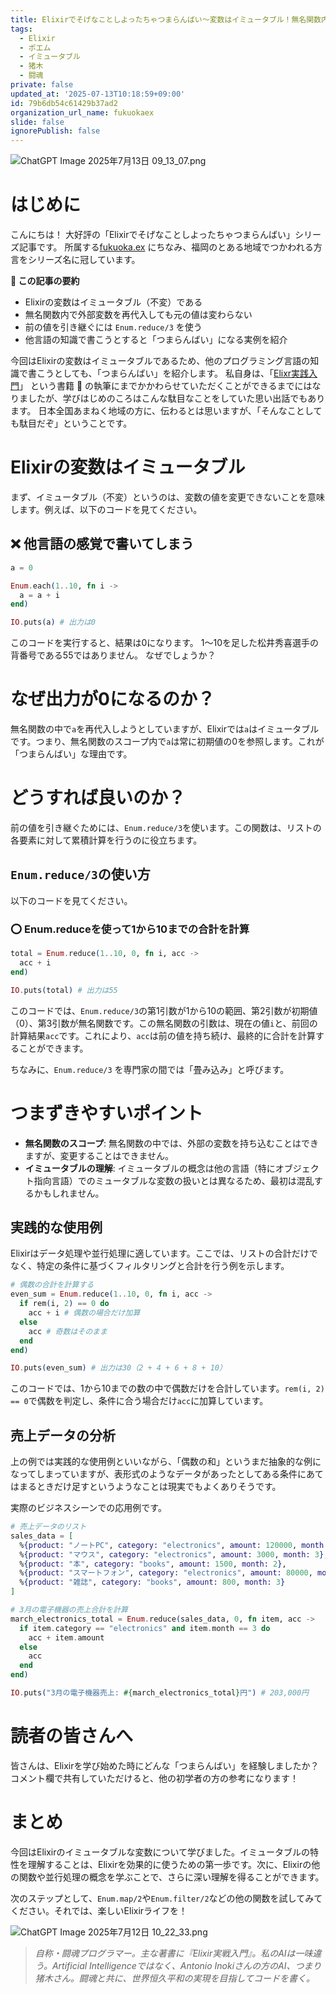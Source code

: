 ```yaml
---
title: Elixirでそげなことしよったちゃつまらんばい〜変数はイミュータブル！無名関数内での再代入は効かんとよ〜
tags:
  - Elixir
  - ポエム
  - イミュータブル
  - 猪木
  - 闘魂
private: false
updated_at: '2025-07-13T10:18:59+09:00'
id: 79b6db54c61429b37ad2
organization_url_name: fukuokaex
slide: false
ignorePublish: false
---
```

![ChatGPT Image 2025年7月13日 09_13_07.png](https://qiita-image-store.s3.ap-northeast-1.amazonaws.com/0/131808/d4ba4ea7-38b1-4948-b81d-dba4beb85212.png)


# はじめに

こんにちは！
大好評の「Elixirでそげなことしよったちゃつまらんばい」シリーズ記事です。
所属する[fukuoka.ex](https://qiita.com/organizations/fukuokaex) にちなみ、福岡のとある地域でつかわれる方言をシリーズ名に冠しています。

**📝 この記事の要約**

- Elixirの変数はイミュータブル（不変）である
- 無名関数内で外部変数を再代入しても元の値は変わらない
- 前の値を引き継ぐには `Enum.reduce/3` を使う
- 他言語の知識で書こうとすると「つまらんばい」になる実例を紹介

今回はElixirの変数はイミュータブルであるため、他のプログラミング言語の知識で書こうとしても、「つまらんばい」を紹介します。
私自身は、「[Elixr実践入門](https://gihyo.jp/book/2024/978-4-297-14014-4)」 という書籍 :book: の執筆にまでかかわらせていただくことができるまでにはなりましたが、学びはじめのころはこんな駄目なことをしていた思い出話でもあります。
日本全国あまねく地域の方に、伝わるとは思いますが、「そんなことしても駄目だぞ」ということです。




# Elixirの変数はイミュータブル

まず、イミュータブル（不変）というのは、変数の値を変更できないことを意味します。例えば、以下のコードを見てください。

## ❌ 他言語の感覚で書いてしまう

```elixir
a = 0

Enum.each(1..10, fn i ->
  a = a + i
end)

IO.puts(a) # 出力は0
```

このコードを実行すると、結果は0になります。
1〜10を足した松井秀喜選手の背番号である55ではありません。
なぜでしょうか？

# なぜ出力が0になるのか？

無名関数の中で`a`を再代入しようとしていますが、Elixirでは`a`はイミュータブルです。つまり、無名関数のスコープ内で`a`は常に初期値の0を参照します。これが「つまらんばい」な理由です。

# どうすれば良いのか？

前の値を引き継ぐためには、`Enum.reduce/3`を使います。この関数は、リストの各要素に対して累積計算を行うのに役立ちます。

## `Enum.reduce/3`の使い方

以下のコードを見てください。

### ⭕️ Enum.reduceを使って1から10までの合計を計算

```elixir
total = Enum.reduce(1..10, 0, fn i, acc ->
  acc + i
end)

IO.puts(total) # 出力は55
```

このコードでは、`Enum.reduce/3`の第1引数が1から10の範囲、第2引数が初期値（0）、第3引数が無名関数です。この無名関数の引数は、現在の値`i`と、前回の計算結果`acc`です。これにより、`acc`は前の値を持ち続け、最終的に合計を計算することができます。

ちなみに、`Enum.reduce/3` を専門家の間では「畳み込み」と呼びます。  

# つまずきやすいポイント

- **無名関数のスコープ**: 無名関数の中では、外部の変数を持ち込むことはできますが、変更することはできません。
- **イミュータブルの理解**: イミュータブルの概念は他の言語（特にオブジェクト指向言語）でのミュータブルな変数の扱いとは異なるため、最初は混乱するかもしれません。

## 実践的な使用例

Elixirはデータ処理や並行処理に適しています。ここでは、リストの合計だけでなく、特定の条件に基づくフィルタリングと合計を行う例を示します。

```elixir
# 偶数の合計を計算する
even_sum = Enum.reduce(1..10, 0, fn i, acc ->
  if rem(i, 2) == 0 do
    acc + i # 偶数の場合だけ加算
  else
    acc # 奇数はそのまま
  end
end)

IO.puts(even_sum) # 出力は30（2 + 4 + 6 + 8 + 10）
```

このコードでは、1から10までの数の中で偶数だけを合計しています。`rem(i, 2) == 0`で偶数を判定し、条件に合う場合だけ`acc`に加算しています。

## 売上データの分析

上の例では実践的な使用例といいながら、「偶数の和」というまだ抽象的な例になってしまっていますが、表形式のようなデータがあったとしてある条件にあてはまるときだけ足すというようなことは現実でもよくありそうです。

実際のビジネスシーンでの応用例です。

```elixir
# 売上データのリスト
sales_data = [
  %{product: "ノートPC", category: "electronics", amount: 120000, month: 3},
  %{product: "マウス", category: "electronics", amount: 3000, month: 3},
  %{product: "本", category: "books", amount: 1500, month: 2},
  %{product: "スマートフォン", category: "electronics", amount: 80000, month: 3},
  %{product: "雑誌", category: "books", amount: 800, month: 3}
]

# 3月の電子機器の売上合計を計算
march_electronics_total = Enum.reduce(sales_data, 0, fn item, acc ->
  if item.category == "electronics" and item.month == 3 do
    acc + item.amount
  else
    acc
  end
end)

IO.puts("3月の電子機器売上: #{march_electronics_total}円") # 203,000円
```

# 読者の皆さんへ

皆さんは、Elixirを学び始めた時にどんな「つまらんばい」を経験しましたか？
コメント欄で共有していただけると、他の初学者の方の参考になります！

# まとめ

今回はElixirのイミュータブルな変数について学びました。イミュータブルの特性を理解することは、Elixirを効果的に使うための第一歩です。次に、Elixirの他の関数や並行処理の概念を学ぶことで、さらに深い理解を得ることができます。

次のステップとして、`Enum.map/2`や`Enum.filter/2`などの他の関数を試してみてください。それでは、楽しいElixirライフを！



![ChatGPT Image 2025年7月12日 10_22_33.png](https://qiita-image-store.s3.ap-northeast-1.amazonaws.com/0/131808/eeeae009-3577-4a87-aeba-6f6adce8d4f9.png)

> _自称・闘魂プログラマー。主な著書に『Elixir実戦入門』。私のAIは一味違う。Artificial Intelligenceではなく、Antonio Inokiさんの方のAI、つまり猪木さん。闘魂と共に、世界恒久平和の実現を目指してコードを書く。_
